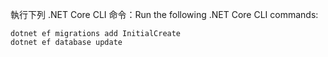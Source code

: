
<span data-ttu-id="d7ffc-101">執行下列 .NET Core CLI 命令：</span><span class="sxs-lookup"><span data-stu-id="d7ffc-101">Run the following .NET Core CLI commands:</span></span>

```console
dotnet ef migrations add InitialCreate
dotnet ef database update
```